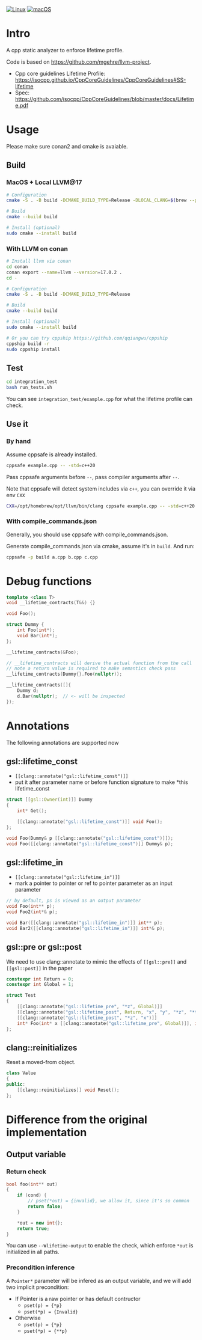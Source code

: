 [![Linux](https://github.com/qqiangwu/cppsafe/actions/workflows/ci-linux.yml/badge.svg?branch=main)](https://github.com/qqiangwu/cppsafe/actions/workflows/ci-linux.yml)
[![macOS](https://github.com/qqiangwu/cppsafe/actions/workflows/ci-macos.yml/badge.svg?branch=main)](https://github.com/qqiangwu/cppsafe/actions/workflows/ci-macos.yml)

# Intro
A cpp static analyzer to enforce lifetime profile.

Code is based on https://github.com/mgehre/llvm-project.

+ Cpp core guidelines Lifetime Profile: https://isocpp.github.io/CppCoreGuidelines/CppCoreGuidelines#SS-lifetime
+ Spec: https://github.com/isocpp/CppCoreGuidelines/blob/master/docs/Lifetime.pdf

# Usage
Please make sure conan2 and cmake is avaiable.

## Build
### MacOS + Local LLVM@17
```bash
# Configuration
cmake -S . -B build -DCMAKE_BUILD_TYPE=Release -DLOCAL_CLANG=$(brew --prefix llvm@17)

# Build
cmake --build build

# Install (optional)
sudo cmake --install build
```

### With LLVM on conan
```bash
# Install llvm via conan
cd conan
conan export --name=llvm --version=17.0.2 .
cd -

# Configuration
cmake -S . -B build -DCMAKE_BUILD_TYPE=Release

# Build
cmake --build build

# Install (optional)
sudo cmake --install build

# Or you can try cppship https://github.com/qqiangwu/cppship
cppship build -r
sudo cppship install
```

## Test
```bash
cd integration_test
bash run_tests.sh
```

You can see `integration_test/example.cpp` for what the lifetime profile can check.

## Use it
### By hand
Assume cppsafe is already installed.

```bash
cppsafe example.cpp -- -std=c++20
```

Pass cppsafe arguments before `--`, pass compiler arguments after `--`.

Note that cppsafe will detect system includes via `c++`, you can override it via env `CXX`

```bash
CXX=/opt/homebrew/opt/llvm/bin/clang cppsafe example.cpp -- -std=c++20
```

### With compile_commands.json
Generally, you should use cppsafe with compile_commands.json.

Generate compile_commands.json via cmake, assume it's in `build`. And run:

```bash
cppsafe -p build a.cpp b.cpp c.cpp
```

# Debug functions
```C++
template <class T>
void __lifetime_contracts(T&&) {}

void Foo();

struct Dummy {
    int Foo(int*);
    void Bar(int*);
};

__lifetime_contracts(&Foo);

// __lifetime_contracts will derive the actual function from the call
// note a return value is required to make semantics check pass
__lifetime_contracts(Dummy{}.Foo(nullptr));

__lifetime_contracts([]{
    Dummy d;
    d.Bar(nullptr);  // <- will be inspected
});
```

# Annotations
The following annotations are supported now

## gsl::lifetime_const
+ ```[[clang::annotate("gsl::lifetime_const")]]```
+ put it after parameter name or before function signature to make *this lifetime_const

```C++
struct [[gsl::Owner(int)]] Dummy
{
    int* Get();

    [[clang::annotate("gsl::lifetime_const")]] void Foo();
};

void Foo(Dummy& p [[clang::annotate("gsl::lifetime_const")]]);
void Foo([[clang::annotate("gsl::lifetime_const")]] Dummy& p);
```

## gsl::lifetime_in
+ ```[[clang::annotate("gsl::lifetime_in")]]```
+ mark a pointer to pointer or ref to pointer parameter as an input parameter

```C++
// by default, ps is viewed as an output parameter
void Foo(int** p);
void Foo2(int*& p);

void Bar([[clang::annotate("gsl::lifetime_in")]] int** p);
void Bar2([[clang::annotate("gsl::lifetime_in")]] int*& p);
```

## gsl::pre or gsl::post
We need to use clang::annotate to mimic the effects of `[[gsl::pre]]` and `[[gsl::post]]` in the paper

```C++
constexpr int Return = 0;
constexpr int Global = 1;

struct Test
{
    [[clang::annotate("gsl::lifetime_pre", "*z", Global)]]
    [[clang::annotate("gsl::lifetime_post", Return, "x", "y", "*z", "*this")]]
    [[clang::annotate("gsl::lifetime_post", "*z", "x")]]
    int* Foo(int* x [[clang::annotate("gsl::lifetime_pre", Global)]], int* y, int** z);
};
```

## clang::reinitializes
Reset a moved-from object.

```C++
class Value
{
public:
    [[clang::reinitializes]] void Reset();
};
```

# Difference from the original implementation
## Output variable
### Return check
```C++
bool foo(int** out)
{
    if (cond) {
        // pset(*out) = {invalid}, we allow it, since it's so common
        return false;
    }

    *out = new int{};
    return true;
}
```

You can use `--Wlifetime-output` to enable the check, which enforce `*out` is initialized in all paths.

### Precondition inference
A `Pointer*` parameter will be infered as an output variable, and we will add two implicit precondition:

+ If Pointer is a raw pointer or has default contructor
    + `pset(p) = {*p}`
    + `pset(*p) = {Invalid}`
+ Otherwise
    + `pset(p) = {*p}`
    + `pset(*p) = {**p}`